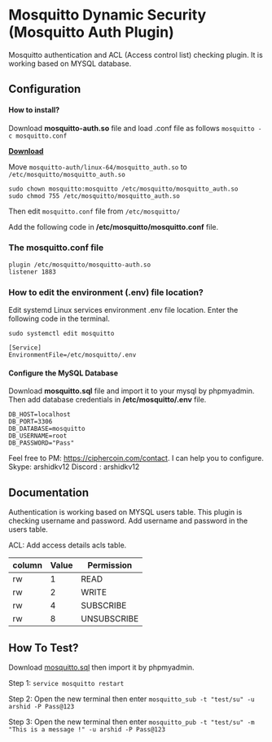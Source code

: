 
# Mosquitto Dynamic Security (Mosquitto Auth Plugin)

Mosquitto authentication and ACL (Access control list) checking plugin. It is working based on MYSQL database.
## Configuration

#### How to install?

Download **mosquitto-auth.so** file and load .conf file as follows
```mosquitto -c mosquitto.conf```

**[Download](https://phpbolt.com/wp-content/uploads/2023/03/mosquitto-auth.zip)**

Move ```mosquitto-auth/linux-64/mosquitto_auth.so``` to ```/etc/mosquitto/mosquitto_auth.so```


```sudo chown mosquitto:mosquitto /etc/mosquitto/mosquitto_auth.so```    
```sudo chmod 755 /etc/mosquitto/mosquitto_auth.so```

Then edit `mosquitto.conf` file from `/etc/mosquitto/`

Add the following code in **/etc/mosquitto/mosquitto.conf** file.

### The mosquitto.conf file

```
plugin /etc/mosquitto/mosquitto-auth.so
listener 1883
```

### How to edit the environment (.env) file location? 
Edit systemd Linux services environment .env file location. 
Enter the following code in the terminal.

```sudo systemctl edit mosquitto```

```
[Service]
EnvironmentFile=/etc/mosquitto/.env
```

#### Configure the MySQL Database

Download **mosquitto.sql** file and import it to your mysql by phpmyadmin. Then add database credentials in **/etc/mosquitto/.env** file.

``` 
DB_HOST=localhost
DB_PORT=3306
DB_DATABASE=mosquitto
DB_USERNAME=root
DB_PASSWORD="Pass"
```

Feel free to PM: https://ciphercoin.com/contact. 
I can help you to configure. 
Skype: arshidkv12 
Discord : arshidkv12

## Documentation

Authentication is working based on MYSQL users table. This plugin is checking username and password. Add username and password in the users table.

ACL: Add access details acls table.


| column  | Value  | Permission |
| ------- | ------ | ---------- |
| rw      | 1      |    READ    |
| rw      | 2      |   WRITE    |
| rw      | 4      | SUBSCRIBE  |
| rw      | 8      | UNSUBSCRIBE|




## How To Test? 
Download [mosquitto.sql](https://github.com/arshidkv12/mosquitto-plugin/blob/main/mosquitto.sql) then import it by phpmyadmin. 

Step 1:  `service mosquitto restart`

Step 2: Open the new terminal then enter `mosquitto_sub -t "test/su" -u arshid -P Pass@123`
 
Step 3: Open the new terminal then enter `mosquitto_pub -t "test/su" -m "This is a message !" -u arshid -P Pass@123` 
